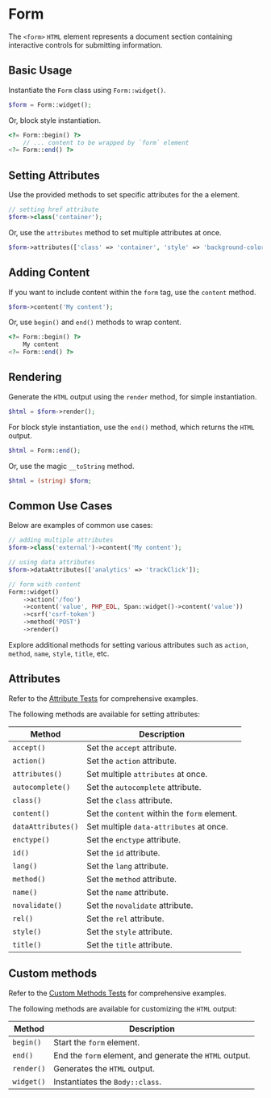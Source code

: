 # Form

The `<form>` `HTML` element represents a document section containing interactive controls for submitting information.

## Basic Usage

Instantiate the `Form` class using `Form::widget()`.

```php
$form = Form::widget();
```

Or, block style instantiation.

```php
<?= Form::begin() ?>
    // ... content to be wrapped by `form` element
<?= Form::end() ?>
```

## Setting Attributes

Use the provided methods to set specific attributes for the a element.

```php
// setting href attribute
$form->class('container');
```

Or, use the `attributes` method to set multiple attributes at once.

```php
$form->attributes(['class' => 'container', 'style' => 'background-color: #eee;']);
```

## Adding Content

If you want to include content within the `form` tag, use the `content` method.

```php
$form->content('My content');
```

Or, use `begin()` and `end()` methods to wrap content.

```php
<?= Form::begin() ?>
    My content
<?= Form::end() ?>
```

## Rendering

Generate the `HTML` output using the `render` method, for simple instantiation. 

```php
$html = $form->render();
```

For block style instantiation, use the `end()` method, which returns the `HTML` output.

```php
$html = Form::end();
```

Or, use the magic `__toString` method.

```php
$html = (string) $form;
```

## Common Use Cases

Below are examples of common use cases:

```php
// adding multiple attributes
$form->class('external')->content('My content');

// using data attributes
$form->dataAttributes(['analytics' => 'trackClick']);

// form with content
Form::widget()
    ->action('/foo')
    ->content('value', PHP_EOL, Span::widget()->content('value'))
    ->csrf('csrf-token')
    ->method('POST')
    ->render()
```

Explore additional methods for setting various attributes such as `action`, `method`, `name`, `style`, `title`, etc.

## Attributes

Refer to the [Attribute Tests](https://github.com/php-forge/html/blob/main/tests/Form/AttributeTest.php) for
comprehensive examples.

The following methods are available for setting attributes:

| Method            | Description                                                                                      |
| ----------------- | ------------------------------------------------------------------------------------------------ |
| `accept()`        | Set the `accept` attribute.                                                                      |
| `action()`        | Set the `action` attribute.                                                                      |
| `attributes()`    | Set multiple `attributes` at once.                                                               |
| `autocomplete()`  | Set the `autocomplete` attribute.                                                                |
| `class()`         | Set the `class` attribute.                                                                       |
| `content()`       | Set the `content` within the `form` element.                                                     |
| `dataAttributes()`| Set multiple `data-attributes` at once.                                                          |
| `enctype()`       | Set the `enctype` attribute.                                                                     |
| `id()`            | Set the `id` attribute.                                                                          |
| `lang()`          | Set the `lang` attribute.                                                                        |
| `method()`        | Set the `method` attribute.                                                                      |
| `name()`          | Set the `name` attribute.                                                                        |
| `novalidate()`    | Set the `novalidate` attribute.                                                                  |
| `rel()`           | Set the `rel` attribute.                                                                         |
| `style()`         | Set the `style` attribute.                                                                       |
| `title()`         | Set the `title` attribute.                                                                       |

## Custom methods

Refer to the [Custom Methods Tests](https://github.com/php-forge/html/blob/main/tests/Form/CustomMethodTest.php) for
comprehensive examples.

The following methods are available for customizing the `HTML` output:

| Method    | Description                                                                                              |
| --------- | -------------------------------------------------------------------------------------------------------- |
| `begin() `| Start the `form` element.                                                                                |
| `end()`   | End the `form` element, and generate the `HTML` output.                                                  |
| `render()`| Generates the `HTML` output.                                                                             |
| `widget()`| Instantiates the `Body::class`.                                                                          |

